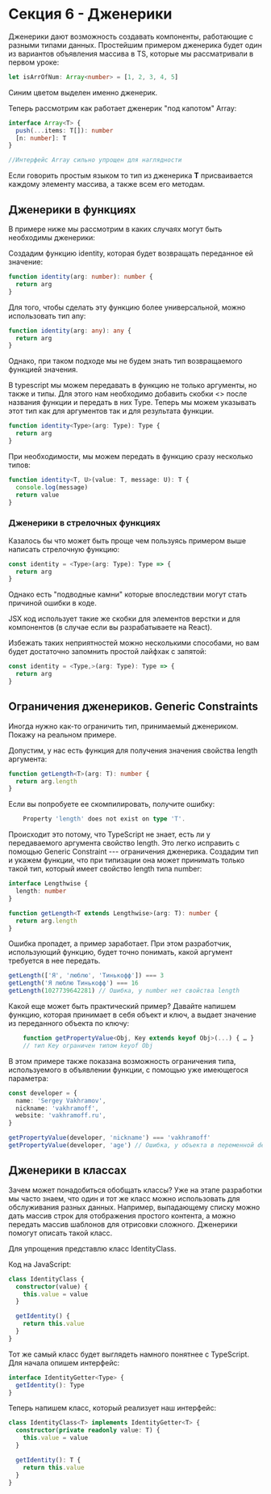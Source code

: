 # Секция 6 - Дженерики

Дженерики дают возможность создавать компоненты, работающие с разными
типами данных. Простейшим примером дженерика будет один из вариантов
объявления массива в TS, которые мы рассматривали в первом уроке:

```ts
let isArrOfNum: Array<number> = [1, 2, 3, 4, 5]
```

Синим цветом выделен именно дженерик.

Теперь рассмотрим как работает дженерик "под капотом" Array:

```ts
interface Array<T> {
  push(...items: T[]): number
  [n: number]: T
}

//Интерфейс Array сильно упрощен для наглядности
```

Если говорить простым языком то тип из дженерика **T** присваивается
каждому элементу массива, а также всем его методам.

## Дженерики в функциях

В примере ниже мы рассмотрим в каких случаях могут быть необходимы
дженерики:

Создадим функцию identity, которая будет возвращать переданное ей
значение:

```ts
function identity(arg: number): number {
  return arg
}
```

Для того, чтобы сделать эту функцию более универсальной, можно
использовать тип any:

```ts
function identity(arg: any): any {
  return arg
}
```

Однако, при таком подходе мы не будем знать тип возвращаемого функцией
значения.

В typescript мы можем передавать в функцию не только аргументы, но также
и типы. Для этого нам необходимо добавить скобки \<\> после названия
функции и передать в них Type. Теперь мы можем указывать этот тип как
для аргументов так и для результата функции.

```ts
function identity<Type>(arg: Type): Type {
  return arg
}
```

При необходимости, мы можем передать в функцию сразу несколько типов:

```ts
function identity<T, U>(value: T, message: U): T {
  console.log(message)
  return value
}
```

### Дженерики в стрелочных функциях

Казалось бы что может быть проще чем пользуясь примером выше написать
стрелочную функцию:

```ts
const identity = <Type>(arg: Type): Type => {
  return arg
}
```

Однако есть "подводные камни" которые впоследствии могут стать причиной
ошибки в коде.

JSX код использует такие же скобки для элементов верстки и для
компонентов (в случае если вы разрабатываете на React).

Избежать таких неприятностей можно несколькими способами, но вам будет
достаточно запомнить простой лайфхак с запятой:

```ts
const identity = <Type,>(arg: Type): Type => {
  return arg
}
```

## Ограничения дженериков. Generic Constraints

Иногда нужно как-то ограничить тип, принимаемый дженериком. Покажу на
реальном примере.

Допустим, у нас есть функция для получения значения свойства length
аргумента:

```ts
function getLength<T>(arg: T): number {
  return arg.length
}
```

Если вы попробуете ее скомпилировать, получите ошибку:

```ts
    Property 'length' does not exist on type 'T'.
```

Происходит это потому, что TypeScript не знает, есть ли у передаваемого
аргумента свойство length. Это легко исправить с помощью Generic
Constraint --- ограничения дженерика. Создадим тип и укажем функции, что
при типизации она может принимать только такой тип, который имеет
свойство length типа number:

```ts
interface Lengthwise {
  length: number
}

function getLength<T extends Lengthwise>(arg: T): number {
  return arg.length
}
```

Ошибка пропадет, а пример заработает. При этом разработчик, использующий
функцию, будет точно понимать, какой аргумент требуется в нее передать.

```ts
getLength(['Я', 'люблю', 'Тинькофф']) === 3
getLength('Я люблю Тинькофф') === 16
getLength(1027739642281) // Ошибка, у number нет свойства length
```

Какой еще может быть практический пример? Давайте напишем функцию,
которая принимает в себя объект и ключ, а выдает значение из переданного
объекта по ключу:

```ts
    function getPropertyValue<Obj, Key extends keyof Obj>(...) { … }
    // тип Key ограничен типом keyof Obj
```

В этом примере также показана возможность ограничения типа,
используемого в объявлении функции, с помощью уже имеющегося параметра:

```ts
const developer = {
  name: 'Sergey Vakhramov',
  nickname: 'vakhramoff',
  website: 'vakhramoff.ru',
}

getPropertyValue(developer, 'nickname') === 'vakhramoff'
getPropertyValue(developer, 'age') // Ошибка, у объекта в переменной developer нет свойства age
```

## Дженерики в классах

Зачем может понадобиться обобщать классы? Уже на этапе разработки мы
часто знаем, что один и тот же класс можно использовать для обслуживания
разных данных. Например, выпадающему списку можно дать массив строк для
отображения простого контента, а можно передать массив шаблонов для
отрисовки сложного. Дженерики помогут описать такой класс.

Для упрощения представлю класс IdentityClass.

Код на JavaScript:

```ts
class IdentityClass {
  constructor(value) {
    this.value = value
  }

  getIdentity() {
    return this.value
  }
}
```

Тот же самый класс будет выглядеть намного понятнее с TypeScript. Для
начала опишем интерфейс:

```ts
interface IdentityGetter<Type> {
  getIdentity(): Type
}
```

Теперь напишем класс, который реализует наш интерфейс:

```ts
class IdentityClass<T> implements IdentityGetter<T> {
  constructor(private readonly value: T) {
    this.value = value
  }

  getIdentity(): T {
    return this.value
  }
}
```
